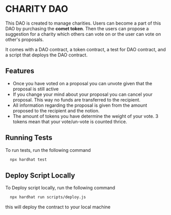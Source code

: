 
# CHARITY DAO

This DAO is created to manage charities. Users can become a part of this DAO by purchasing the **comet token**. Then the users can propose a suggestion for a charity which others can vote on or the user can vote on other's proposals.

It comes with a DAO contract, a token contract, a test for DAO contract, and a script that deploys the DAO contract.



## Features

- Once you have voted on a proposal you can unvote given that the proposal is still active
- If you change your mind about your proposal you can cancel your proposal. This way no funds are transferred to the recipient.
- All information regarding the proposal is given from the amount proposed to the recipient and the notion.
- The amount of tokens you have determine the weight of your vote. 3 tokens mean that your vote/un-vote is counted thrice.


## Running Tests

To run tests, run the following command

```bash
  npx hardhat test
```

## Deploy Script Locally

To Deploy script locally, run the following command

```bash
  npx hardhat run scripts/deploy.js
```
this will deploy the contract to your local machine
